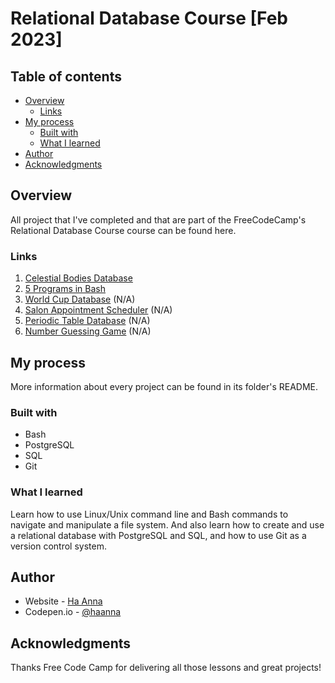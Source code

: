 # Relational Database Course [Feb 2023]

## Table of contents

- [Overview](#overview)
  - [Links](#links)
- [My process](#my-process)
  - [Built with](#built-with)
  - [What I learned](#what-i-learned)
- [Author](#author)
- [Acknowledgments](#acknowledgments)

## Overview

All project that I've completed and that are part of the FreeCodeCamp's Relational Database Course course can be found here.

### Links

1. [Celestial Bodies Database](https://github.com/ha-anna/EDU_freeCodeCamp-Relational-Database/blob/main/universe.sql) <br>
2. [5 Programs in Bash](https://github.com/ha-anna/EDU_freeCodeCamp-Relational-Database/tree/main/bash_5-programs) <br>
3. [World Cup Database]() (N/A) <br>
4. [Salon Appointment Scheduler]() (N/A) <br>
5. [Periodic Table Database]() (N/A) <br>
6. [Number Guessing Game]() (N/A) <br>

## My process

More information about every project can be found in its folder's README.

### Built with

- Bash
- PostgreSQL
- SQL
- Git

### What I learned

Learn how to use Linux/Unix command line and Bash commands to navigate and manipulate a file system. And also learn how to create and use a relational database with PostgreSQL and SQL, and how to use Git as a version control system.

## Author

- Website - [Ha Anna](https://haanna.com)
- Codepen.io - [@haanna](https://codepen.io/haanna)

## Acknowledgments

Thanks Free Code Camp for delivering all those lessons and great projects!
